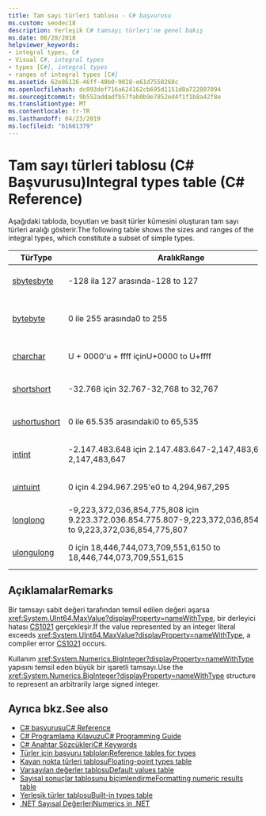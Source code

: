 ```yaml
---
title: Tam sayı türleri tablosu - C# başvurusu
ms.custom: seodec18
description: Yerleşik C# tamsayı türleri'ne genel bakış
ms.date: 08/20/2018
helpviewer_keywords:
- integral types, C#
- Visual C#, integral types
- types [C#], integral types
- ranges of integral types [C#]
ms.assetid: 62e86126-46ff-40b0-9028-e61d7558268c
ms.openlocfilehash: dc093def716a624162cb695d1151d8a722807094
ms.sourcegitcommit: 9b552addadfb57fab0b9e7852ed4f1f1b8a42f8e
ms.translationtype: MT
ms.contentlocale: tr-TR
ms.lasthandoff: 04/23/2019
ms.locfileid: "61661379"
---
```

# <a name="integral-types-table-c-reference"></a><span data-ttu-id="00c7c-103">Tam sayı türleri tablosu (C# Başvurusu)</span><span class="sxs-lookup"><span data-stu-id="00c7c-103">Integral types table (C# Reference)</span></span>

<span data-ttu-id="00c7c-104">Aşağıdaki tabloda, boyutları ve basit türler kümesini oluşturan tam sayı türleri aralığı gösterir.</span><span class="sxs-lookup"><span data-stu-id="00c7c-104">The following table shows the sizes and ranges of the integral types, which constitute a subset of simple types.</span></span>  
  
|<span data-ttu-id="00c7c-105">Tür</span><span class="sxs-lookup"><span data-stu-id="00c7c-105">Type</span></span>|<span data-ttu-id="00c7c-106">Aralık</span><span class="sxs-lookup"><span data-stu-id="00c7c-106">Range</span></span>|<span data-ttu-id="00c7c-107">Boyut</span><span class="sxs-lookup"><span data-stu-id="00c7c-107">Size</span></span>|  
|----------|-----------|----------|  
|[<span data-ttu-id="00c7c-108">sbyte</span><span class="sxs-lookup"><span data-stu-id="00c7c-108">sbyte</span></span>](sbyte.md)|<span data-ttu-id="00c7c-109">-128 ila 127 arasında</span><span class="sxs-lookup"><span data-stu-id="00c7c-109">-128 to 127</span></span>|<span data-ttu-id="00c7c-110">İşaretli 8 bit tam sayı</span><span class="sxs-lookup"><span data-stu-id="00c7c-110">Signed 8-bit integer</span></span>|  
|[<span data-ttu-id="00c7c-111">byte</span><span class="sxs-lookup"><span data-stu-id="00c7c-111">byte</span></span>](byte.md)|<span data-ttu-id="00c7c-112">0 ile 255 arasında</span><span class="sxs-lookup"><span data-stu-id="00c7c-112">0 to 255</span></span>|<span data-ttu-id="00c7c-113">İmzalanmamış 8 bit tam sayı</span><span class="sxs-lookup"><span data-stu-id="00c7c-113">Unsigned 8-bit integer</span></span>|  
|[<span data-ttu-id="00c7c-114">char</span><span class="sxs-lookup"><span data-stu-id="00c7c-114">char</span></span>](char.md)|<span data-ttu-id="00c7c-115">U + 0000'u + ffff için</span><span class="sxs-lookup"><span data-stu-id="00c7c-115">U+0000 to U+ffff</span></span>|<span data-ttu-id="00c7c-116">Unicode 16-bit karakteri</span><span class="sxs-lookup"><span data-stu-id="00c7c-116">Unicode 16-bit character</span></span>|  
|[<span data-ttu-id="00c7c-117">short</span><span class="sxs-lookup"><span data-stu-id="00c7c-117">short</span></span>](short.md)|<span data-ttu-id="00c7c-118">-32.768 için 32.767</span><span class="sxs-lookup"><span data-stu-id="00c7c-118">-32,768 to 32,767</span></span>|<span data-ttu-id="00c7c-119">İşaretli 16 bit tam sayı</span><span class="sxs-lookup"><span data-stu-id="00c7c-119">Signed 16-bit integer</span></span>|  
|[<span data-ttu-id="00c7c-120">ushort</span><span class="sxs-lookup"><span data-stu-id="00c7c-120">ushort</span></span>](ushort.md)|<span data-ttu-id="00c7c-121">0 ile 65.535 arasındaki</span><span class="sxs-lookup"><span data-stu-id="00c7c-121">0 to 65,535</span></span>|<span data-ttu-id="00c7c-122">16 bit işaretsiz tamsayı</span><span class="sxs-lookup"><span data-stu-id="00c7c-122">Unsigned 16-bit integer</span></span>|  
|[<span data-ttu-id="00c7c-123">int</span><span class="sxs-lookup"><span data-stu-id="00c7c-123">int</span></span>](int.md)|<span data-ttu-id="00c7c-124">-2.147.483.648 için 2.147.483.647</span><span class="sxs-lookup"><span data-stu-id="00c7c-124">-2,147,483,648 to 2,147,483,647</span></span>|<span data-ttu-id="00c7c-125">İşaretli 32 bit tam sayı</span><span class="sxs-lookup"><span data-stu-id="00c7c-125">Signed 32-bit integer</span></span>|  
|[<span data-ttu-id="00c7c-126">uint</span><span class="sxs-lookup"><span data-stu-id="00c7c-126">uint</span></span>](uint.md)|<span data-ttu-id="00c7c-127">0 için 4.294.967.295'e</span><span class="sxs-lookup"><span data-stu-id="00c7c-127">0 to 4,294,967,295</span></span>|<span data-ttu-id="00c7c-128">32-bit işaretsiz tamsayı</span><span class="sxs-lookup"><span data-stu-id="00c7c-128">Unsigned 32-bit integer</span></span>|  
|[<span data-ttu-id="00c7c-129">long</span><span class="sxs-lookup"><span data-stu-id="00c7c-129">long</span></span>](long.md)|<span data-ttu-id="00c7c-130">-9,223,372,036,854,775,808 için 9.223.372.036.854.775.807</span><span class="sxs-lookup"><span data-stu-id="00c7c-130">-9,223,372,036,854,775,808 to 9,223,372,036,854,775,807</span></span>|<span data-ttu-id="00c7c-131">İşaretli 64 bit tam sayı</span><span class="sxs-lookup"><span data-stu-id="00c7c-131">Signed 64-bit integer</span></span>|  
|[<span data-ttu-id="00c7c-132">ulong</span><span class="sxs-lookup"><span data-stu-id="00c7c-132">ulong</span></span>](ulong.md)|<span data-ttu-id="00c7c-133">0 için 18,446,744,073,709,551,615</span><span class="sxs-lookup"><span data-stu-id="00c7c-133">0 to 18,446,744,073,709,551,615</span></span>|<span data-ttu-id="00c7c-134">64-bit işaretsiz tamsayı</span><span class="sxs-lookup"><span data-stu-id="00c7c-134">Unsigned 64-bit integer</span></span>|  

## <a name="remarks"></a><span data-ttu-id="00c7c-135">Açıklamalar</span><span class="sxs-lookup"><span data-stu-id="00c7c-135">Remarks</span></span>
  
<span data-ttu-id="00c7c-136">Bir tamsayı sabit değeri tarafından temsil edilen değeri aşarsa <xref:System.UInt64.MaxValue?displayProperty=nameWithType>, bir derleyici hatası [CS1021](../../misc/cs1021.md) gerçekleşir.</span><span class="sxs-lookup"><span data-stu-id="00c7c-136">If the value represented by an integer literal exceeds <xref:System.UInt64.MaxValue?displayProperty=nameWithType>, a compiler error [CS1021](../../misc/cs1021.md) occurs.</span></span>

<span data-ttu-id="00c7c-137">Kullanım <xref:System.Numerics.BigInteger?displayProperty=nameWithType> yapısını temsil eden büyük bir işaretli tamsayı.</span><span class="sxs-lookup"><span data-stu-id="00c7c-137">Use the <xref:System.Numerics.BigInteger?displayProperty=nameWithType> structure to represent an arbitrarily large signed integer.</span></span>
  
## <a name="see-also"></a><span data-ttu-id="00c7c-138">Ayrıca bkz.</span><span class="sxs-lookup"><span data-stu-id="00c7c-138">See also</span></span>

- [<span data-ttu-id="00c7c-139">C# başvurusu</span><span class="sxs-lookup"><span data-stu-id="00c7c-139">C# Reference</span></span>](../index.md)
- [<span data-ttu-id="00c7c-140">C# Programlama Kılavuzu</span><span class="sxs-lookup"><span data-stu-id="00c7c-140">C# Programming Guide</span></span>](../../programming-guide/index.md)
- [<span data-ttu-id="00c7c-141">C# Anahtar Sözcükleri</span><span class="sxs-lookup"><span data-stu-id="00c7c-141">C# Keywords</span></span>](index.md)
- [<span data-ttu-id="00c7c-142">Türler için başvuru tabloları</span><span class="sxs-lookup"><span data-stu-id="00c7c-142">Reference tables for types</span></span>](reference-tables-for-types.md)
- [<span data-ttu-id="00c7c-143">Kayan nokta türleri tablosu</span><span class="sxs-lookup"><span data-stu-id="00c7c-143">Floating-point types table</span></span>](floating-point-types-table.md)
- [<span data-ttu-id="00c7c-144">Varsayılan değerler tablosu</span><span class="sxs-lookup"><span data-stu-id="00c7c-144">Default values table</span></span>](default-values-table.md)
- [<span data-ttu-id="00c7c-145">Sayısal sonuçlar tablosunu biçimlendirme</span><span class="sxs-lookup"><span data-stu-id="00c7c-145">Formatting numeric results table</span></span>](formatting-numeric-results-table.md)
- [<span data-ttu-id="00c7c-146">Yerleşik türler tablosu</span><span class="sxs-lookup"><span data-stu-id="00c7c-146">Built-in types table</span></span>](built-in-types-table.md)
- [<span data-ttu-id="00c7c-147">.NET Sayısal Değerleri</span><span class="sxs-lookup"><span data-stu-id="00c7c-147">Numerics in .NET</span></span>](../../../standard/numerics.md)
